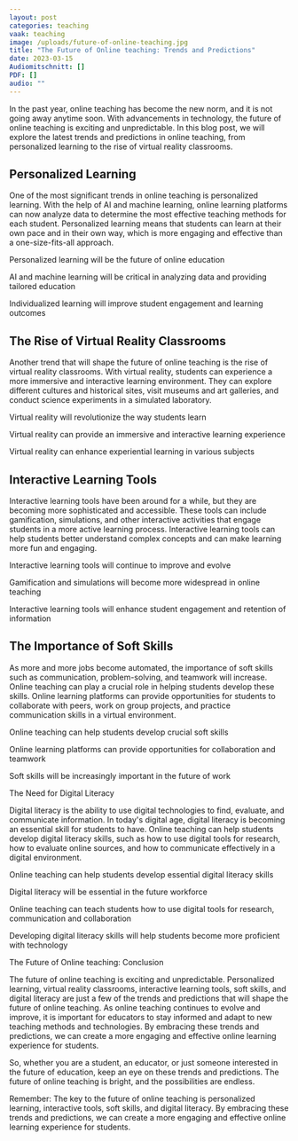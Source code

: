 ```yaml
---
layout: post
categories: teaching
vaak: teaching
image: /uploads/future-of-online-teaching.jpg
title: "The Future of Online teaching: Trends and Predictions"
date: 2023-03-15
Audiomitschnitt: []
PDF: []
audio: ""
---
```

In the past year, online teaching has become the new norm, and it is not going away anytime soon. With advancements in technology, the future of online teaching is exciting and unpredictable. In this blog post, we will explore the latest trends and predictions in online teaching, from personalized learning to the rise of virtual reality classrooms.

## Personalized Learning

One of the most significant trends in online teaching is personalized learning. With the help of AI and machine learning, online learning platforms can now analyze data to determine the most effective teaching methods for each student. Personalized learning means that students can learn at their own pace and in their own way, which is more engaging and effective than a one-size-fits-all approach.

Personalized learning will be the future of online education

AI and machine learning will be critical in analyzing data and providing tailored education

Individualized learning will improve student engagement and learning outcomes

## The Rise of Virtual Reality Classrooms

Another trend that will shape the future of online teaching is the rise of virtual reality classrooms. With virtual reality, students can experience a more immersive and interactive learning environment. They can explore different cultures and historical sites, visit museums and art galleries, and conduct science experiments in a simulated laboratory.

Virtual reality will revolutionize the way students learn

Virtual reality can provide an immersive and interactive learning experience

Virtual reality can enhance experiential learning in various subjects

## Interactive Learning Tools

Interactive learning tools have been around for a while, but they are becoming more sophisticated and accessible. These tools can include gamification, simulations, and other interactive activities that engage students in a more active learning process. Interactive learning tools can help students better understand complex concepts and can make learning more fun and engaging.

Interactive learning tools will continue to improve and evolve

Gamification and simulations will become more widespread in online teaching

Interactive learning tools will enhance student engagement and retention of information

## The Importance of Soft Skills

As more and more jobs become automated, the importance of soft skills such as communication, problem-solving, and teamwork will increase. Online teaching can play a crucial role in helping students develop these skills. Online learning platforms can provide opportunities for students to collaborate with peers, work on group projects, and practice communication skills in a virtual environment.

Online teaching can help students develop crucial soft skills

Online learning platforms can provide opportunities for collaboration and teamwork

Soft skills will be increasingly important in the future of work

The Need for Digital Literacy

Digital literacy is the ability to use digital technologies to find, evaluate, and communicate information. In today's digital age, digital literacy is becoming an essential skill for students to have. Online teaching can help students develop digital literacy skills, such as how to use digital tools for research, how to evaluate online sources, and how to communicate effectively in a digital environment.

Online teaching can help students develop essential digital literacy skills

Digital literacy will be essential in the future workforce

Online teaching can teach students how to use digital tools for research, communication and collaboration

Developing digital literacy skills will help students become more proficient with technology

The Future of Online teaching: Conclusion

The future of online teaching is exciting and unpredictable. Personalized learning, virtual reality classrooms, interactive learning tools, soft skills, and digital literacy are just a few of the trends and predictions that will shape the future of online teaching. As online teaching continues to evolve and improve, it is important for educators to stay informed and adapt to new teaching methods and technologies. By embracing these trends and predictions, we can create a more engaging and effective online learning experience for students.

So, whether you are a student, an educator, or just someone interested in the future of education, keep an eye on these trends and predictions. The future of online teaching is bright, and the possibilities are endless.

Remember: The key to the future of online teaching is personalized learning, interactive tools, soft skills, and digital literacy. By embracing these trends and predictions, we can create a more engaging and effective online learning experience for students.